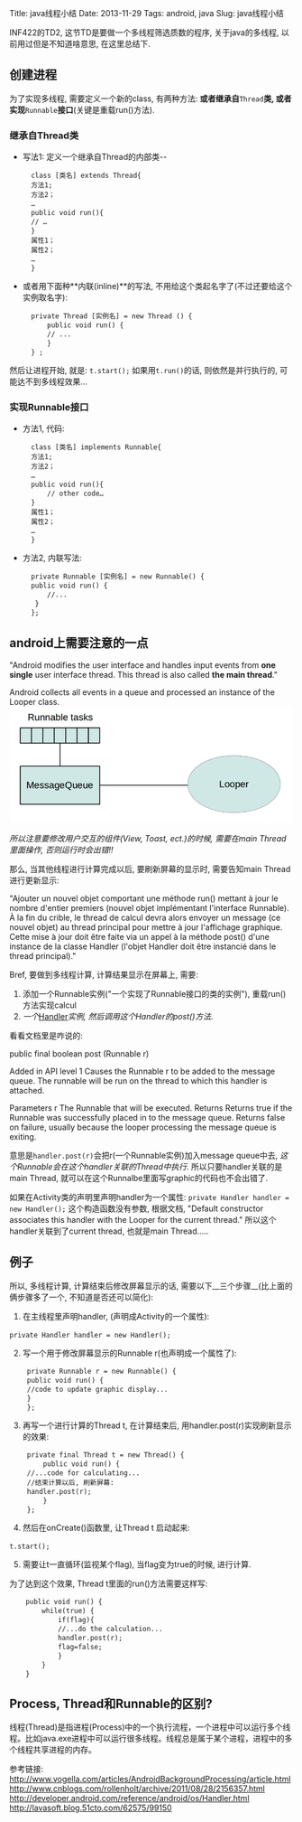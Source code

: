 Title: java线程小结
Date: 2013-11-29
Tags: android, java
Slug: java线程小结


INF422的TD2, 这节TD是要做一个多线程筛选质数的程序, 关于java的多线程, 以前用过但是不知道啥意思, 在这里总结下. 

创建进程
----
为了实现多线程, 需要定义一个新的class, 有两种方法: 
**或者继承自**``Thread``**类, 或者实现**``Runnable``**接口**(关键是重载run()方法). 


### 继承自Thread类

* 写法1: 定义一个继承自Thread的内部类--

        class [类名] extends Thread{
        方法1;
        方法2；
        …
        public void run(){
        // …
        }
        属性1；
        属性2；
        …
        }

* 或者用下面种**内联(inline)**的写法, 不用给这个类起名字了(不过还要给这个实例取名字): 

        private Thread [实例名] = new Thread () {
            public void run() {
            // ...
            }
        } ;

然后让进程开始, 就是: 
``t.start();``
如果用``t.run()``的话, 则依然是并行执行的, 可能达不到多线程效果...

### 实现Runnable接口

* 方法1, 代码: 

        class [类名] implements Runnable{
        方法1;
        方法2；
        …
        public void run(){
            // other code…
        }
        属性1；
        属性2；
        …
        }
        


* 方法2, 内联写法:

        private Runnable [实例名] = new Runnable() {
        public void run() {
            //...
         }
        };


android上需要注意的一点
---------------
>>
"Android modifies the user interface and handles input events from **one single** user interface thread. This thread is also called **the main thread**."

Android collects all events in a queue and processed an instance of the Looper class.
![](./java线程小结/pasted_image.png)

*所以注意要修改用户交互的组件(View, Toast, ect.)的时候, 需要在main Thread里面操作, 否则运行时会出错!!* 

那么, 当其他线程进行计算完成以后, 要刷新屏幕的显示时, 需要告知main Thread 进行更新显示:

"Ajouter un nouvel objet comportant une méthode run() mettant à jour le nombre d'entier premiers (nouvel objet implémentant l'interface Runnable). À la fin du crible, le thread de calcul devra alors envoyer un message (ce nouvel objet) au thread principal pour mettre à jour l'affichage graphique. Cette mise à jour doit être faite via un appel à la méthode post() d'une instance de la classe Handler (l'objet Handler doit être instancié dans le thread principal)."

Bref, 要做到多线程计算, 计算结果显示在屏幕上, 需要:

1. 添加一个Runnable实例("一个实现了Runnable接口的类的实例"), 重载run()方法实现calcul
2. *一个*[Handler](http://developer.android.com/reference/android/os/Handler.html)*实例, 然后调用这个Handler的post()方法.* 



看看文档里是咋说的: 

>>
public final boolean post (Runnable r)

Added in API level 1
Causes the Runnable r to be added to the message queue. The runnable will be run on the thread to which this handler is attached.

Parameters
r	The Runnable that will be executed.
Returns
Returns true if the Runnable was successfully placed in to the message queue. Returns false on failure, usually because the looper processing the message queue is exiting.


意思是``handler.post(r)``会把r(一个Runnable实例)加入message queue中去, *这个Runnable会在这个handler关联的Thread中执行*. 所以只要handler关联的是main Thread, 就可以在这个Runnalbe里面写graphic的代码也不会出错了. 

如果在Activity类的声明里声明handler为一个属性: 
``private Handler handler = new Handler();``
这个构造函数没有参数, 根据文档, "Default constructor associates this handler with the Looper for the current thread." 所以这个handler关联到了current thread, 也就是main Thread.....

例子
--
所以, 多线程计算, 计算结束后修改屏幕显示的话, 需要以下__三个步骤__(比上面的俩步骤多了一个, 不知道是否还可以简化): 

1. 在主线程里声明handler, (声明成Activity的一个属性): 

``private Handler handler = new Handler();``


2. 写一个用于修改屏幕显示的Runnable r(也声明成一个属性了):

        private Runnable r = new Runnable() {
        public void run() {
        //code to update graphic display...
        }
        };


3. 再写一个进行计算的Thread t, 在计算结束后, 用handler.post(r)实现刷新显示的效果: 

        private final Thread t = new Thread() {
            public void run() {
        //...code for calculating...
        //结束计算以后, 刷新屏幕:
        handler.post(r);
            }
        };

4. 然后在onCreate()函数里, 让Thread t 启动起来: 

``t.start();``


5. 需要让t一直循环(监视某个flag), 当flag变为true的时候, 进行计算.

为了达到这个效果, Thread t里面的run()方法需要这样写:

        public void run() {
            while(true) {
                if(flag){
                //...do the calculation...
                handler.post(r);
                flag=false;
                }
            }	
        }


Process, Thread和Runnable的区别?
----------------------------
线程(Thread)是指进程(Process)中的一个执行流程，一个进程中可以运行多个线程。比如java.exe进程中可以运行很多线程。线程总是属于某个进程，进程中的多个线程共享进程的内存。

参考链接: 
<http://www.vogella.com/articles/AndroidBackgroundProcessing/article.html>
<http://www.cnblogs.com/rollenholt/archive/2011/08/28/2156357.html>
<http://developer.android.com/reference/android/os/Handler.html>
<http://lavasoft.blog.51cto.com/62575/99150>
